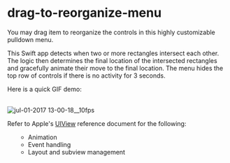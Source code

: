 # drag-to-reorganize-menu

You may drag item to reorganize the controls in this highly customizable pulldown menu. 

This Swift app detects when two or more rectangles intersect each other. The logic then determines the final location of the intersected rectangles and gracefully animate their move to the final location. The menu hides the top row of controls if there is no activity for 3 seconds.

Here is a quick GIF demo:
<br /><br />

![jul-01-2017 13-00-18__10fps](https://user-images.githubusercontent.com/1393085/27765068-6f9fb35c-5e5d-11e7-871a-e01b90101fc7.gif)

Refer to Apple's [UIView](https://developer.apple.com/documentation/uikit/uiview) reference document for the following:
<ul type="circle";
    background-color="white";
/ul>
<ul>
  <li>Animation</li>
  <li>Event handling</li>
  <li>Layout and subview management</li>
</ul>
